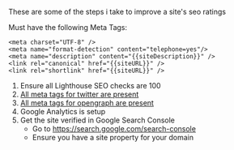 These are some of the steps i take to improve a site's seo ratings

Must have the following Meta Tags:
```
<meta charset="UTF-8" />
<meta name="format-detection" content="telephone=yes"/>
<meta name="description" content="{{siteDescription}}" />
<link rel="canonical" href="{{siteURL}}" />
<link rel="shortlink" href="{{siteURL}}" />
```

1. Ensure all Lighthouse SEO checks are 100
2. [All meta tags for twitter are present](/twitter-meta-tags)
3. [All meta tags for opengraph are present](/og-meta-tags)
3. Google Analytics is setup
5. Get the site verified in Google Search Console
    * Go to https://search.google.com/search-console
    * Ensure you have a site property for your domain
